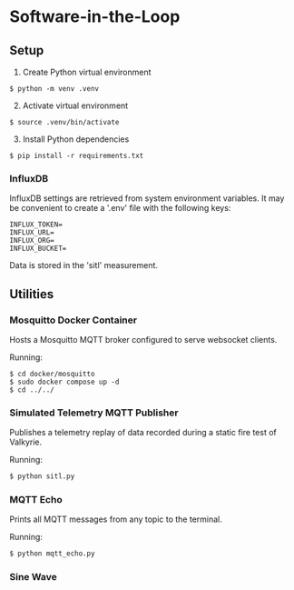 # Software-in-the-Loop

## Setup
1. Create Python virtual environment

`$ python -m venv .venv`

2. Activate virtual environment

`$ source .venv/bin/activate`

3. Install Python dependencies

`$ pip install -r requirements.txt`

### InfluxDB
InfluxDB settings are retrieved from system environment variables. It may be convenient to create a '.env' file with the following keys:
```
INFLUX_TOKEN=
INFLUX_URL=
INFLUX_ORG=
INFLUX_BUCKET=
```

Data is stored in the 'sitl' measurement.

## Utilities

### Mosquitto Docker Container
Hosts a Mosquitto MQTT broker configured to serve websocket clients.

Running: 
```
$ cd docker/mosquitto
$ sudo docker compose up -d
$ cd ../../
```

### Simulated Telemetry MQTT Publisher
Publishes a telemetry replay of data recorded during a static fire test of Valkyrie.

Running:
``` bash
$ python sitl.py
```

### MQTT Echo
Prints all MQTT messages from any topic to the terminal.

Running:
```bash
$ python mqtt_echo.py
```

### Sine Wave

